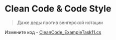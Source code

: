 # Clean Code & Code Style

> Даже деды против венгерской нотации

Измените код - [CleanCode_ExampleTask11.cs](CleanCode_ExampleTask11.cs)